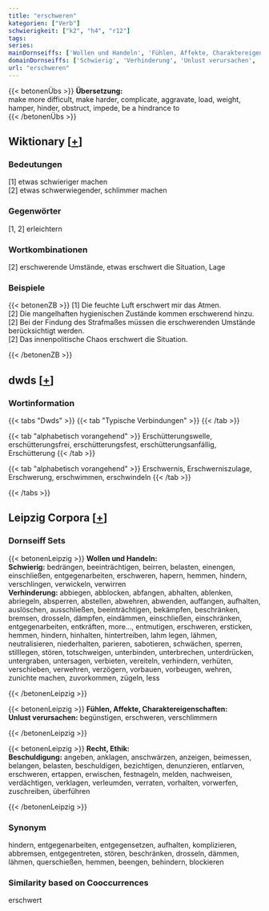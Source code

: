 ```yaml
---
title: "erschweren"
kategorien: ["Verb"]
schwierigkeit: ["k2", "h4", "r12"]
tags:
series:
mainDornseiffs: ['Wollen und Handeln', 'Fühlen, Affekte, Charaktereigenschaften', 'Recht, Ethik']
domainDornseiffs: ['Schwierig', 'Verhinderung', 'Unlust verursachen', 'Beschuldigung']
url: "erschweren"
---
```


{{< betonenÜbs >}}
**Übersetzung:**  
make more difficult, make harder, complicate, aggravate, load, weight, hamper, hinder, obstruct, impede, be a hindrance  to  
{{< /betonenÜbs >}}

## Wiktionary [[+](https://de.wiktionary.org/wiki/erschweren)]

### Bedeutungen
[1] etwas schwieriger machen  
[2] etwas schwerwiegender, schlimmer machen  

### Gegenwörter
[1, 2] erleichtern  

### Wortkombinationen
[2] erschwerende Umstände, etwas erschwert die Situation, Lage  

### Beispiele
{{< betonenZB >}}
[1] Die feuchte Luft erschwert mir das Atmen.  
[2] Die mangelhaften hygienischen Zustände kommen erschwerend hinzu.  
[2] Bei der Findung des Strafmaßes müssen die erschwerenden Umstände berücksichtigt werden.  
[2] Das innenpolitische Chaos erschwert die Situation.  

{{< /betonenZB >}}


## dwds [[+](https://www.dwds.de/wb/erschweren)]

### Wortinformation
{{< tabs "Dwds" >}}
{{< tab "Typische Verbindungen" >}}
{{< /tab >}}

{{< tab "alphabetisch vorangehend" >}}
Erschütterungswelle, erschütterungsfrei, erschütterungsfest, erschütterungsanfällig, Erschütterung
{{< /tab >}}

{{< tab "alphabetisch vorangehend" >}}
Erschwernis, Erschwerniszulage, Erschwerung, erschwimmen, erschwindeln
{{< /tab >}}

{{< /tabs >}}

## Leipzig Corpora [[+](https://corpora.uni-leipzig.de/en/res?word=erschweren&corpusId=deu_newscrawl-public_2018)]

### Dornseiff Sets
{{< betonenLeipzig >}}
**Wollen und Handeln:**  
**Schwierig:** bedrängen, beeinträchtigen, beirren, belasten, einengen, einschließen, entgegenarbeiten, erschweren, hapern, hemmen, hindern, verschlingen, verwickeln, verwirren  
**Verhinderung:** abbiegen, abblocken, abfangen, abhalten, ablenken, abriegeln, absperren, abstellen, abwehren, abwenden, auffangen, aufhalten, auslöschen, ausschließen, beeinträchtigen, bekämpfen, beschränken, bremsen, drosseln, dämpfen, eindämmen, einschließen, einschränken, entgegenarbeiten, entkräften, more..., entmutigen, erschweren, ersticken, hemmen, hindern, hinhalten, hintertreiben, lahm legen, lähmen, neutralisieren, niederhalten, parieren, sabotieren, schwächen, sperren, stilllegen, stören, totschweigen, unterbinden, unterbrechen, unterdrücken, untergraben, untersagen, verbieten, vereiteln, verhindern, verhüten, verschieben, verwehren, verzögern, vorbauen, vorbeugen, wehren, zunichte machen, zuvorkommen, zügeln, less  

{{< /betonenLeipzig >}}


{{< betonenLeipzig >}}
**Fühlen, Affekte, Charaktereigenschaften:**  
**Unlust verursachen:** begünstigen, erschweren, verschlimmern  

{{< /betonenLeipzig >}}


{{< betonenLeipzig >}}
**Recht, Ethik:**  
**Beschuldigung:** angeben, anklagen, anschwärzen, anzeigen, beimessen, belangen, belasten, beschuldigen, bezichtigen, denunzieren, entlarven, erschweren, ertappen, erwischen, festnageln, melden, nachweisen, verdächtigen, verklagen, verleumden, verraten, vorhalten, vorwerfen, zuschreiben, überführen  

{{< /betonenLeipzig >}}

### Synonym
hindern, entgegenarbeiten, entgegensetzen, aufhalten, komplizieren, abbremsen, entgegentreten, stören, beschränken, drosseln, dämmen, lähmen, querschießen, hemmen, beengen, behindern, blockieren


### Similarity based on Cooccurrences
erschwert

